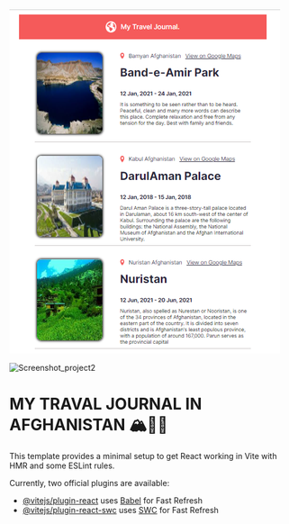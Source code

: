 
<div >
  <img src="./src/assets/Screenshot_project1.png" />
  </div>

![Screenshot_project2](https://github.com/fatima-najafi/Travel_Journal/assets/101437051/2b8d4ca8-c33f-4bd8-9e50-6efa224fc9e9)


# MY TRAVAL JOURNAL IN AFGHANISTAN 🏔️🕌🚙

This template provides a minimal setup to get React working in Vite with HMR and some ESLint rules.

Currently, two official plugins are available:

- [@vitejs/plugin-react](https://github.com/vitejs/vite-plugin-react/blob/main/packages/plugin-react/README.md) uses [Babel](https://babeljs.io/) for Fast Refresh
- [@vitejs/plugin-react-swc](https://github.com/vitejs/vite-plugin-react-swc) uses [SWC](https://swc.rs/) for Fast Refresh
